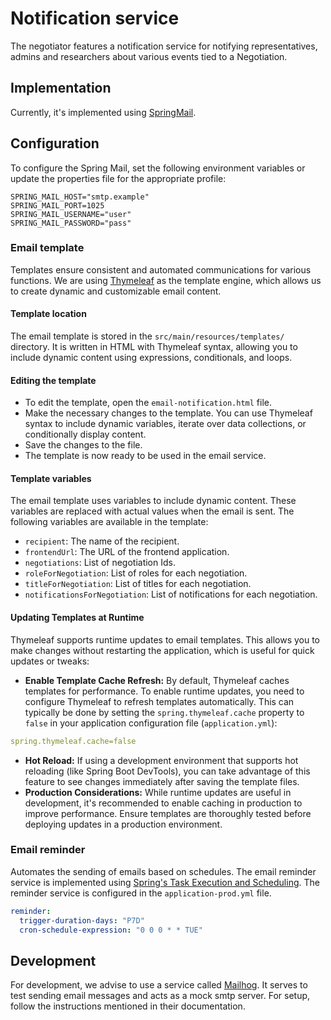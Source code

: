 # Notification service

The negotiator features a notification service for notifying representatives,
admins and researchers about various events tied to a Negotiation.

## Implementation

Currently, it's implemented
using [SpringMail](https://docs.spring.io/spring-boot/docs/2.0.0.M3/reference/html/boot-features-email.html).

## Configuration

To configure the Spring Mail, set the following environment variables or update the
properties file for the appropriate profile:

```
SPRING_MAIL_HOST="smtp.example"
SPRING_MAIL_PORT=1025
SPRING_MAIL_USERNAME="user"
SPRING_MAIL_PASSWORD="pass"
```

### Email template
Templates ensure consistent and automated communications for various functions. 
We are using [Thymeleaf](https://www.thymeleaf.org/) as the template engine, which allows us to create dynamic and customizable email content.

#### Template location
The email template is stored in the `src/main/resources/templates/` directory. It is written in HTML with Thymeleaf syntax, allowing you to include dynamic content using expressions, conditionals, and loops.

#### Editing the template
 - To edit the template, open the `email-notification.html` file.
 - Make the necessary changes to the template. You can use Thymeleaf syntax to include dynamic variables, iterate over data collections, or conditionally display content.
 - Save the changes to the file.
 - The template is now ready to be used in the email service.

#### Template variables
The email template uses variables to include dynamic content. These variables are replaced with actual values when the email is sent. The following variables are available in the template:
 - `recipient`: The name of the recipient.
 - `frontendUrl`: The URL of the frontend application.
 - `negotiations`: List of negotiation Ids.
 - `roleForNegotiation`: List of roles for each negotiation.
 - `titleForNegotiation`: List of titles for each negotiation.
 - `notificationsForNegotiation`: List of notifications for each negotiation.

#### Updating Templates at Runtime
Thymeleaf supports runtime updates to email templates. This allows you to make changes without restarting the application, which is useful for quick updates or tweaks:
 - **Enable Template Cache Refresh:** By default, Thymeleaf caches templates for performance. To enable runtime updates, you need to configure Thymeleaf to refresh templates automatically. This can typically be done by setting the `spring.thymeleaf.cache` property to `false` in your application configuration file (`application.yml`):
```yaml
spring.thymeleaf.cache=false
```
 - **Hot Reload:** If using a development environment that supports hot reloading (like Spring Boot DevTools), you can take advantage of this feature to see changes immediately after saving the template files.
 - **Production Considerations:** While runtime updates are useful in development, it's recommended to enable caching in production to improve performance. Ensure templates are thoroughly tested before deploying updates in a production environment.

### Email reminder
Automates the sending of emails based on schedules. The email reminder service is implemented using [Spring's Task Execution and Scheduling](https://spring.io/guides/gs/scheduling-tasks/). 
The reminder service is configured in the `application-prod.yml` file.
```yaml
reminder:
  trigger-duration-days: "P7D"
  cron-schedule-expression: "0 0 0 * * TUE"
```

## Development

For development, we advise to use a service called [Mailhog](https://github.com/mailhog/MailHog).
It serves to test sending email messages and acts as a mock smtp server.
For setup, follow the instructions mentioned in their documentation.